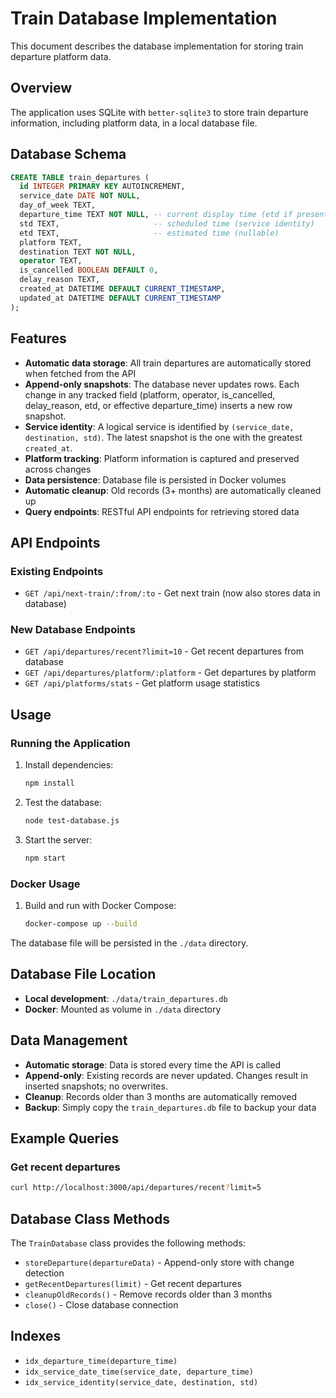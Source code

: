 # Train Database Implementation

This document describes the database implementation for storing train departure platform data.

## Overview

The application uses SQLite with `better-sqlite3` to store train departure information, including platform data, in a local database file.

## Database Schema

```sql
CREATE TABLE train_departures (
  id INTEGER PRIMARY KEY AUTOINCREMENT,
  service_date DATE NOT NULL,
  day_of_week TEXT,
  departure_time TEXT NOT NULL, -- current display time (etd if present, else std)
  std TEXT,                     -- scheduled time (service identity)
  etd TEXT,                     -- estimated time (nullable)
  platform TEXT,
  destination TEXT NOT NULL,
  operator TEXT,
  is_cancelled BOOLEAN DEFAULT 0,
  delay_reason TEXT,
  created_at DATETIME DEFAULT CURRENT_TIMESTAMP,
  updated_at DATETIME DEFAULT CURRENT_TIMESTAMP
);
```

## Features

- **Automatic data storage**: All train departures are automatically stored when fetched from the API
- **Append-only snapshots**: The database never updates rows. Each change in any tracked field (platform, operator, is_cancelled, delay_reason, etd, or effective departure_time) inserts a new row snapshot.
- **Service identity**: A logical service is identified by `(service_date, destination, std)`. The latest snapshot is the one with the greatest `created_at`.
- **Platform tracking**: Platform information is captured and preserved across changes
- **Data persistence**: Database file is persisted in Docker volumes
- **Automatic cleanup**: Old records (3+ months) are automatically cleaned up
- **Query endpoints**: RESTful API endpoints for retrieving stored data

## API Endpoints

### Existing Endpoints
- `GET /api/next-train/:from/:to` - Get next train (now also stores data in database)

### New Database Endpoints
- `GET /api/departures/recent?limit=10` - Get recent departures from database
- `GET /api/departures/platform/:platform` - Get departures by platform
- `GET /api/platforms/stats` - Get platform usage statistics

## Usage

### Running the Application

1. Install dependencies:
   ```bash
   npm install
   ```

2. Test the database:
   ```bash
   node test-database.js
   ```

3. Start the server:
   ```bash
   npm start
   ```

### Docker Usage

1. Build and run with Docker Compose:
   ```bash
   docker-compose up --build
   ```

The database file will be persisted in the `./data` directory.

## Database File Location

- **Local development**: `./data/train_departures.db`
- **Docker**: Mounted as volume in `./data` directory

## Data Management

- **Automatic storage**: Data is stored every time the API is called
- **Append-only**: Existing records are never updated. Changes result in inserted snapshots; no overwrites.
- **Cleanup**: Records older than 3 months are automatically removed
- **Backup**: Simply copy the `train_departures.db` file to backup your data

## Example Queries

### Get recent departures
```bash
curl http://localhost:3000/api/departures/recent?limit=5
```

## Database Class Methods

The `TrainDatabase` class provides the following methods:

- `storeDeparture(departureData)` - Append-only store with change detection
- `getRecentDepartures(limit)` - Get recent departures
- `cleanupOldRecords()` - Remove records older than 3 months
- `close()` - Close database connection

## Indexes

- `idx_departure_time(departure_time)`
- `idx_service_date_time(service_date, departure_time)`
- `idx_service_identity(service_date, destination, std)`
